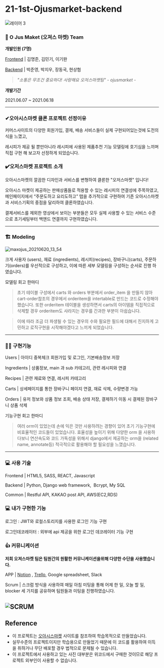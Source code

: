 # 21-1st-Ojusmarket-backend
![레이어 3](https://user-images.githubusercontent.com/78678551/122677514-92942900-d21d-11eb-8ddb-d94491a41c57.png)

### 🌽 O Jus Maket (오져스 마켓) **Team**

**개발인원 (7명)**

[Frontend](https://github.com/wecode-bootcamp-korea/21-1st-Ojusmarket-frontend) |  김명준, 김민기, 이기완

[Backend](https://github.com/wecode-bootcamp-korea/21-1st-Ojusmarket-backend) | 박준영, 박지우, 장동국, 현상협

> *"소통은 무조건 중요하다! 사랑해요 오저스마켓팀" - ojusmarket -*

**개발기간**

2021.06.07 ~ 2021.06.18

---

### ✔오아시스마켓 클론 프로젝트 선정이유

커머스사이트의 다양한 회원가입, 결제, 배송 서비스들이 실제 구현되어있는것에 도전의식을 느꼈고, 

레시피가 제공 될 뿐만아니라 레시피에 사용된 제품추천 기능 모델링에 호기심을 느끼며 직접 구현 해 보고자 선정하게 되었습니다.

### ✔️오저스마켓 프로젝트 소개

오아시스마켓의 깔끔한 디자인과 서비스를 변형하여 클론한 "오저스마켓" 입니다!

오아시스 마켓이 제공하는 판매상품들로 적용할 수 있는 레시피의 연결성에 주목하였고, 메인페이지에서 “주문도하고 요리도하고” 탭을 추가적으로 구현하여 기존 오아시스마켓과 서비스기획의 중점을 달리하여 클론하였습니다.

결제서비스를 제외한 영상에서 보이는 부분들은 모두 실제 사용할 수 있는 서비스 수준으로 초기세팅부터 백앤드 연결까지 구현하였습니다.

---

### 🏗 Modeling

![maxojus_20210620_13_54](https://user-images.githubusercontent.com/78678551/122676732-3d0a4d00-d21a-11eb-9e14-6e251319ece6.png)

크게 사용자 (users), 재료 (ingredients), 레시피(recipes), 장바구니(carts), 주문하기(orders)를 우선적으로 구성하고, 이에 따른 세부 모델링을 구성하는 순서로 진행 하였습니다.

모델링 회고 한마디

> 초기 테이블 구성에서 carts 와 orders 부분에서 order_item 을 만들지 않아 cart-order참조의 경우에서 orderitem을 intertable로 만드는 코드로 수정해야 했습니다.
또한 orderitem 테이블을 생성하면서 carts의 아이템을 직접적으로 삭제할 경우 orderitem도 사라지는 경우를 간과한 부분이 아쉽습니다.

> 이에 따라 조금 더 파생될 수 있는 경우의 수와 필요한 필드에 대해서 진지하게 고민하고 로직구현을 시작해야겠다고 느끼게 되었습니다.

---

### 🧑‍💻 구현기능

Users | 아이디 중복체크 회원가입 및 로그인, 기본배송정보 저장

Ingredients | 상품정보, main 과 sub 카테고리, 관련 레시피와 연결

Recipes | 관련 재료와 연결, 레시피 카테고리

Carts | 상세페이지를 통한 장바구니 페이지 연결, 재료 삭제, 수량변경 가능

Orders | 유저 정보와 상품 정보 조회, 배송 상태 저장, 결제하기 이동 시 결제된 장바구니 상품 삭제  

기능구현 회고 한마디

> 여러 orm이 있었는데 손에 익은 것만 사용하려는 경향이 있어 초기 기능구현에 비효율적인 코드들이 있었습니다. 효율성을 높이기 위해 다양한 orm 을 사용하다보니 연산속도와 코드 가독성을 위해서 django에서 제공하는 orm을 (related name, annotate등) 적극적으로 활용해야 할 필요성을 느꼈습니다.

---

### 💻 사용 기술

Frontend | HTML5, SASS, REACT, Javascript

Backend |  Python, Django web framework,  Bcrypt, My SQL

Common | Restful API, KAKAO post API, AWS(EC2,RDS)

### 💻 내가 구현한 기능

로그인 : JWT와 로컬스토리지를 사용한 로그인 기능 구현

로그인데코레이터 : 외부에 api  제공을 위한 로그인 데코레이터 기능  구현

### 👍 커뮤니케이션

**저희 오져스마켓 팀은 팀원간의 원활한 커뮤니케이션을위해 다양한 수단을 사용했습니다.**

APP | [Notion](https://www.notion.so/163f5d1be77f4dd7a33ec0377c2f0a6a) , [Trello](https://trello.com/b/S8Bjq4QR/ojusmarket), Google spreadsheet, Slack

Scrum | 스크럼 방식을 사용하여 매일 아침 미팅을 통해 어제 한 일, 오늘 할 일, blocker 세 가지를 공유하며 팀원들과 미팅을 진행하였습니다.

![SCRUM](https://user-images.githubusercontent.com/78678551/122676713-282db980-d21a-11eb-9105-ea9fb73a2fb8.png)
---

## **Reference**

- 이 프로젝트는 [오아시스마켓](https://www.oasis.co.kr/main) 사이트를 참조하여 학습목적으로 만들었습니다.
- 실무수준의 프로젝트이지만 학습용으로 만들었기 때문에 이 코드를 활용하여 이득을 취하거나 무단 배포할 경우 법적으로 문제될 수 있습니다.
- 이 프로젝트에서 사용하고 있는 사진 대부분은 위코드에서 구매한 것이므로 해당 프로젝트 외부인이 사용할 수 없습니다.
